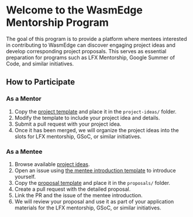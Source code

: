 # Welcome to the WasmEdge Mentorship Program

The goal of this program is to provide a platform where mentees interested in contributing to WasmEdge can discover engaging project ideas and develop corresponding project proposals. This serves as essential preparation for programs such as LFX Mentorship, Google Summer of Code, and similar initiatives.

## How to Participate

### As a Mentor

1. Copy the [project template](/template/project-idea-template.md) and place it in the `project-ideas/` folder.  
2. Modify the template to include your project idea and details.  
3. Submit a pull request with your project idea.  
4. Once it has been merged, we will organize the project ideas into the slots for LFX mentorship, GSoC, or similar initiatives.

### As a Mentee

1. Browse available [project ideas](/project-ideas/).  
2. Open an issue using [the mentee introduction template](TBD) to introduce yourself.
3. Copy the [proposal template](/template/proposal.md) and place it in the `proposals/` folder.
4. Create a pull request with the detailed proposal.  
5. Link the PR and the issue of the mentee introduction.  
6. We will review your proposal and use it as part of your application materials for the LFX mentorship, GSoC, or similar initiatives.